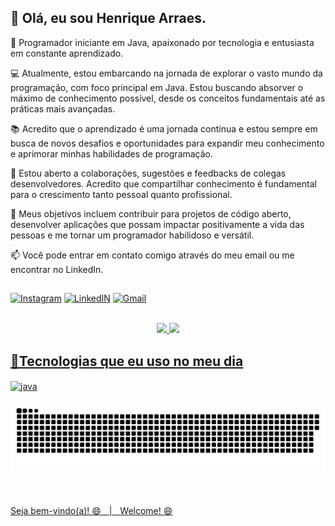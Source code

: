 ## 👋 Olá, eu sou Henrique Arraes.

🚀 Programador iniciante em Java, apaixonado por tecnologia e entusiasta em constante aprendizado.

💻 Atualmente, estou embarcando na jornada de explorar o vasto mundo da programação, com foco principal em Java. Estou buscando absorver o máximo de conhecimento possível, desde os conceitos fundamentais até as práticas mais avançadas.

📚 Acredito que o aprendizado é uma jornada contínua e estou sempre em busca de novos desafios e oportunidades para expandir meu conhecimento e aprimorar minhas habilidades de programação.

🌱 Estou aberto a colaborações, sugestões e feedbacks de colegas desenvolvedores. Acredito que compartilhar conhecimento é fundamental para o crescimento tanto pessoal quanto profissional.

🎯 Meus objetivos incluem contribuir para projetos de código aberto, desenvolver aplicações que possam impactar positivamente a vida das pessoas e me tornar um programador habilidoso e versátil.

📫 Você pode entrar em contato comigo através do meu email ou me encontrar no LinkedIn.

## 
[![Instagram](https://img.shields.io/badge/Instagram-E4405F?style=for-the-badge&logo=instagram&logoColor=white)](https://www.instagram.com/rickarraes)
[![LinkedIN](https://img.shields.io/badge/LinkedIn-0077B5?style=for-the-badge&logo=linkedin&logoColor=white)](https://www.linkedin.com/in/henrique-meneg-7a26792b0/)
[![Gmail](https://img.shields.io/badge/Gmail-D14836?style=for-the-badge&logo=gmail&logoColor=white)](mailto:henriquemeneg18@gmail.com)
<br><br>
<div align="center" style="display: inline">
   <a href="https://github.com/AecioJose">
   <div style="display: inline_block">
      <img height="175em" src="https://github-readme-stats.vercel.app/api?username=henriquearraes&show_icons=true&include_all_commits=true&count_private=true&bg_color=151515&border_color=9C4E6A&title_color=d7d8c0&text_color=d1c89a&icon_color=5aa2c9"/>
      <img height="175em" src="https://github-readme-stats.vercel.app/api/top-langs/?username=henriquearraes&layout=compact&langs_count=7&bg_color=151515&border_color=9C4E6A&title_color=d7d8c0&text_color=d5e5e4&icon_color=5aa2c9"/>
   </div>
</div>
     
## 🚀Tecnologias que eu uso no meu dia 
<div style="display:inline_block">
  <img align="center" alt="java" src="https://img.shields.io/badge/Java-ED8B00?style=for-the-badge&logo=openjdk&logoColor=white">
</div>
<br>


<picture>
  <source media="(prefers-color-scheme: dark)" srcset="https://raw.githubusercontent.com/henriquearraes/henriquearraes/output/github-contribution-grid-snake-dark.svg">
  <source media="(prefers-color-scheme: light)" srcset="https://raw.githubusercontent.com/henriquearraes/henriquearraes/output/github-contribution-grid-snake.svg">
  <img alt="github contribution grid snake animation" src="https://raw.githubusercontent.com/henriquearraes/henriquearraes/output/github-contribution-grid-snake.svg">
</picture>
<br><br><br><br>
Seja bem-vindo(a)! 😄ㅤ|ㅤWelcome! 😄    
